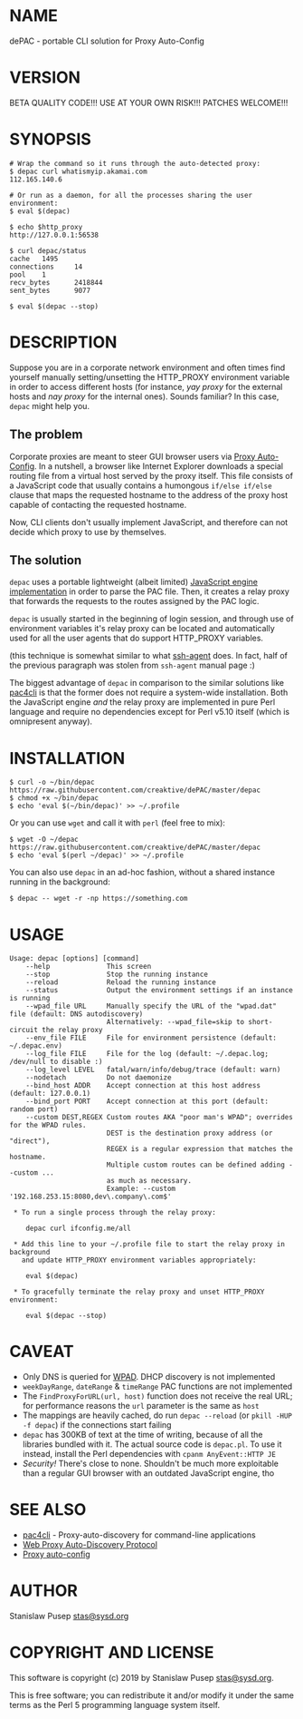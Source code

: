 # NAME

dePAC - portable CLI solution for Proxy Auto-Config

# VERSION

BETA QUALITY CODE!!! USE AT YOUR OWN RISK!!! PATCHES WELCOME!!!

# SYNOPSIS

    # Wrap the command so it runs through the auto-detected proxy:
    $ depac curl whatismyip.akamai.com
    112.165.140.6

    # Or run as a daemon, for all the processes sharing the user environment:
    $ eval $(depac)

    $ echo $http_proxy
    http://127.0.0.1:56538

    $ curl depac/status
    cache   1495
    connections     14
    pool    1
    recv_bytes      2418844
    sent_bytes      9077

    $ eval $(depac --stop)

# DESCRIPTION

Suppose you are in a corporate network environment and often times find yourself
manually setting/unsetting the HTTP_PROXY environment variable in order to
access different hosts (for instance, _yay proxy_ for the external hosts and
_nay proxy_ for the internal ones). Sounds familiar? In this case, `depac` might
help you.

## The problem

Corporate proxies are meant to steer GUI browser users via
[Proxy Auto-Config](https://en.wikipedia.org/wiki/Proxy_auto-config). In a
nutshell, a browser like Internet Explorer downloads a special routing file
from a virtual host served by the proxy itself. This file consists of a
JavaScript code that usually contains a humongous `if/else if/else` clause
that maps the requested hostname to the address of the proxy host capable of
contacting the requested hostname.

Now, CLI clients don't usually implement JavaScript, and therefore can not
decide which proxy to use by themselves.

## The solution

`depac` uses a portable lightweight (albeit limited)
[JavaScript engine implementation](https://metacpan.org/pod/JE) in order to
parse the PAC file. Then, it creates a relay proxy that forwards the requests to
the routes assigned by the PAC logic.

`depac` is usually started in the beginning of login session, and through use of
environment variables it's relay proxy can be located and automatically used for
all the user agents that do support HTTP_PROXY variables.

(this technique is somewhat similar to what
[ssh-agent](https://en.wikipedia.org/wiki/Ssh-agent) does. In fact, half of the
previous paragraph was stolen from `ssh-agent` manual page :)

The biggest advantage of `depac` in comparison to the similar solutions like
[pac4cli](https://github.com/tkluck/pac4cli) is that the former does not require
a system-wide installation. Both the JavaScript engine *and* the relay proxy are
implemented in pure Perl language and require no dependencies except for
Perl v5.10 itself (which is omnipresent anyway).

# INSTALLATION

    $ curl -o ~/bin/depac https://raw.githubusercontent.com/creaktive/dePAC/master/depac
    $ chmod +x ~/bin/depac
    $ echo 'eval $(~/bin/depac)' >> ~/.profile

Or you can use `wget` and call it with `perl` (feel free to mix):

    $ wget -O ~/depac https://raw.githubusercontent.com/creaktive/dePAC/master/depac
    $ echo 'eval $(perl ~/depac)' >> ~/.profile

You can also use `depac` in an ad-hoc fashion, without a shared instance running
in the background:

    $ depac -- wget -r -np https://something.com

# USAGE

    Usage: depac [options] [command]
        --help              This screen
        --stop              Stop the running instance
        --reload            Reload the running instance
        --status            Output the environment settings if an instance is running
        --wpad_file URL     Manually specify the URL of the "wpad.dat" file (default: DNS autodiscovery)
                            Alternatively: --wpad_file=skip to short-circuit the relay proxy
        --env_file FILE     File for environment persistence (default: ~/.depac.env)
        --log_file FILE     File for the log (default: ~/.depac.log; /dev/null to disable :)
        --log_level LEVEL   fatal/warn/info/debug/trace (default: warn)
        --nodetach          Do not daemonize
        --bind_host ADDR    Accept connection at this host address (default: 127.0.0.1)
        --bind_port PORT    Accept connection at this port (default: random port)
        --custom DEST,REGEX Custom routes AKA "poor man's WPAD"; overrides for the WPAD rules.
                            DEST is the destination proxy address (or "direct"),
                            REGEX is a regular expression that matches the hostname.
                            Multiple custom routes can be defined adding --custom ...
                            as much as necessary.
                            Example: --custom '192.168.253.15:8080,dev\.company\.com$'

     * To run a single process through the relay proxy:

        depac curl ifconfig.me/all

     * Add this line to your ~/.profile file to start the relay proxy in background
       and update HTTP_PROXY environment variables appropriately:

        eval $(depac)

     * To gracefully terminate the relay proxy and unset HTTP_PROXY environment:

        eval $(depac --stop)

# CAVEAT

 - Only DNS is queried for
   [WPAD](https://en.wikipedia.org/wiki/Web_Proxy_Auto-Discovery_Protocol).
   DHCP discovery is not implemented
 - `weekDayRange`, `dateRange` & `timeRange` PAC functions are not implemented
 - The `FindProxyForURL(url, host)` function does not receive the real URL;
   for performance reasons the `url` parameter is the same as `host`
 - The mappings are heavily cached, do run `depac --reload`
   (or `pkill -HUP -f depac`) if the connections start failing
 - `depac` has 300KB of text at the time of writing, because of all the
   libraries bundled with it. The actual source code is `depac.pl`. To use it
   instead, install the Perl dependencies with `cpanm AnyEvent::HTTP JE`
 - *Security!* There's close to none. Shouldn't be much more exploitable than
   a regular GUI browser with an outdated JavaScript engine, tho

# SEE ALSO

 - [pac4cli](https://github.com/tkluck/pac4cli) - Proxy-auto-discovery for command-line applications
 - [Web Proxy Auto-Discovery Protocol](https://en.wikipedia.org/wiki/Web_Proxy_Auto-Discovery_Protocol)
 - [Proxy auto-config](https://en.wikipedia.org/wiki/Proxy_auto-config)

# AUTHOR

Stanislaw Pusep <stas@sysd.org>

# COPYRIGHT AND LICENSE

This software is copyright (c) 2019 by Stanislaw Pusep <stas@sysd.org>.

This is free software; you can redistribute it and/or modify it under
the same terms as the Perl 5 programming language system itself.

